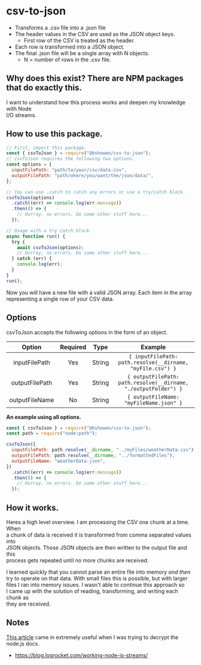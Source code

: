 # **csv-to-json**

- Transforms a .csv file into a .json file
- The header values in the CSV are used as the JSON object keys.
  - First row of the CSV is treated as the header.
- Each row is transformed into a JSON object.
- The final .json file will be a single array with N objects.
  - N = number of rows in the .csv file.

## Why does this exist? There are NPM packages that do exactly this.

I want to understand how this process works and deepen my knowledge with Node  
I/O streams.

## How to use this package.

```js
// First, import this package.
const { csvToJson } = require("@bshowen/csv-to-json");
// csvToJson requires the following two options.
const options = {
  inputFilePath: "path/to/your/csv/data.csv",
  outputFilePath: "path/where/you/want/the/json/data/",
};

// You can use .catch to catch any errors or use a try/catch block.
csvToJson(options)
  .catch((err) => console.log(err.message))
  .then(() => {
    // Hurray, no errors. Do some other stuff here...
  });

// Usage with a try catch block.
async function run() {
  try {
    await csvToJson(options);
    // Hurray, no errors. Do some other stuff here...
  } catch (err) {
    console.log(err);
  }
}
run();
```

Now you will have a new file with a valid JSON array. Each item in the array  
representing a single row of your CSV data.

## Options

csvToJson accepts the following options in the form of an object.

|     Option     | Required |  Type  |                             Example                             |
| :------------: | :------: | :----: | :-------------------------------------------------------------: |
| inputFilePath  |   Yes    | String |   `{ inputFilePath: path.resolve(__dirname, "myFile.csv") }`    |
| outputFilePath |   Yes    | String | `{ outputFilePath: path.resolve(__dirname, "./outputFolder") }` |
| outputFileName |    No    | String |             `{ outputFileName: "myFileName.json" }`             |

**An example using all options.**

```js
const { csvToJson } = require("@bshowen/csv-to-json");
const path = require("node:path");

csvToJson({
  inputFilePath: path.resolve(__dirname, "../myFiles/weatherData.csv"),
  outputFilePath: path.resolve(__dirname, "../formattedFiles"),
  outputFileName: "weatherData.json",
})
  .catch((err) => console.log(err.message))
  .then(() => {
    // Hurray, no errors. Do some other stuff here...
  });
```

## How it works.

Heres a high level overview. I am processing the CSV one chunk at a time. When  
a chunk of data is received it is transformed from comma separated values into  
JSON objects. Those JSON objects are then written to the output file and this  
process gets repeated until no more chunks are received.

I learned quickly that you cannot parse an entire file into memory _and then_  
try to operate on that data. With small files this is possible, but with larger  
files I ran into memory issues. I wasn't able to continue this approach so  
I came up with the solution of reading, transforming, and writing each chunk as  
they are received.

## Notes

[This article](https://blog.logrocket.com/working-node-js-streams/) came in extremely useful when I was trying to decrypt the node.js
docs.

- https://blog.logrocket.com/working-node-js-streams/
